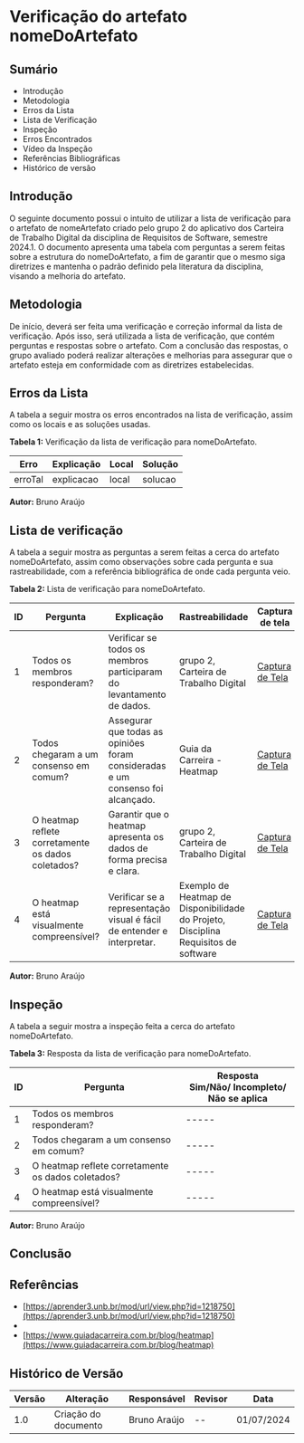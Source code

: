 # Verificação do artefato nomeDoArtefato

## Sumário
- Introdução
- Metodologia
- Erros da Lista
- Lista de Verificação
- Inspeção
- Erros Encontrados
- Vídeo da Inspeção
- Referências Bibliográficas
- Histórico de versão

## Introdução
O seguinte documento possui o intuito de utilizar a lista de verificação para o artefato de nomeArtefato criado pelo grupo 2 do aplicativo dos Carteira de Trabalho Digital da disciplina de Requisitos de Software, semestre 2024.1. O documento apresenta uma tabela com perguntas a serem feitas sobre a estrutura do nomeDoArtefato, a fim de garantir que o mesmo siga diretrizes e mantenha o padrão definido pela literatura da disciplina, visando a melhoria do artefato.

## Metodologia
De início, deverá ser feita uma verificação e correção informal da lista de verificação. Após isso, será utilizada a lista de verificação, que contém perguntas e respostas sobre o artefato. Com a conclusão das respostas, o grupo avaliado poderá realizar alterações e melhorias para assegurar que o artefato esteja em conformidade com as diretrizes estabelecidas.

## Erros da Lista
A tabela a seguir mostra os erros encontrados na lista de verificação, assim como os locais e as soluções usadas.

<b>Tabela 1:</b> Verificação da lista de verificação para nomeDoArtefato.

| Erro   | Explicação | Local | Solução |
|--------|------------|-------|---------|
| erroTal| explicacao | local | solucao |

<b>Autor:</b> Bruno Araújo

## Lista de verificação
A tabela a seguir mostra as perguntas a serem feitas a cerca do artefato nomeDoArtefato, assim como observações sobre cada pergunta e sua rastreabilidade, com a referência bibliográfica de onde cada pergunta veio.

<b>Tabela 2:</b> Lista de verificação para nomeDoArtefato.

| ID | Pergunta | Explicação | Rastreabilidade | Captura de tela |
|----|----------|------------|-----------------|-----------------|
| 1  | Todos os membros responderam? | Verificar se todos os membros participaram do levantamento de dados. | grupo 2, Carteira de Trabalho Digital | [Captura de Tela](https://github.com/Requisitos-de-Software/2024.1-CarteiradeTrabalhoDigital/assets/140026699/3bc60b03-87e3-458e-8ad4-dd4d4325e29f)   |
| 2  | Todos chegaram a um consenso em comum? | Assegurar que todas as opiniões foram consideradas e um consenso foi alcançado. | Guia da Carreira - Heatmap | [Captura de Tela](https://github.com/Requisitos-de-Software/2024.1-CarteiradeTrabalhoDigital/assets/140026699/2c9c2790-7a4c-4e4a-9fe3-7abb5aac41cb)|
| 3  | O heatmap reflete corretamente os dados coletados? | Garantir que o heatmap apresenta os dados de forma precisa e clara. | grupo 2, Carteira de Trabalho Digital | [Captura de Tela](https://github.com/Requisitos-de-Software/2024.1-CarteiradeTrabalhoDigital/assets/140026699/494d0582-457e-45e5-8745-a5c446c4b47c) |
| 4  | O heatmap está visualmente compreensível? | Verificar se a representação visual é fácil de entender e interpretar. | Exemplo de Heatmap de Disponibilidade do Projeto, Disciplina Requisitos de software |[Captura de Tela](https://github.com/Requisitos-de-Software/2024.1-CarteiradeTrabalhoDigital/assets/140026699/a2fa36ff-7843-42ee-8f3c-784a6ace6fd1) |

<b>Autor:</b> Bruno Araújo

## Inspeção
A tabela a seguir mostra a inspeção feita a cerca do artefato nomeDoArtefato.

<b>Tabela 3:</b> Resposta da lista de verificação para nomeDoArtefato.

| ID | Pergunta | Resposta <br> Sim/Não/ Incompleto/ Não se aplica |
|----|----------|------------------------------------------------|
| 1  | Todos os membros responderam? | ----- |
| 2  | Todos chegaram a um consenso em comum? | ----- |
| 3  | O heatmap reflete corretamente os dados coletados? | ----- |
| 4  | O heatmap está visualmente compreensível? | ----- |

<b>Autor:</b> Bruno Araújo

## Conclusão

## Referências
- [https://aprender3.unb.br/mod/url/view.php?id=1218750](https://aprender3.unb.br/mod/url/view.php?id=1218750)
- 
- [https://www.guiadacarreira.com.br/blog/heatmap](https://www.guiadacarreira.com.br/blog/heatmap)

## Histórico de Versão
| Versão | Alteração              | Responsável | Revisor | Data       |
|--------|------------------------|-------------|---------|------------|
| 1.0    | Criação do documento   | Bruno Araújo| --      | 01/07/2024 |
